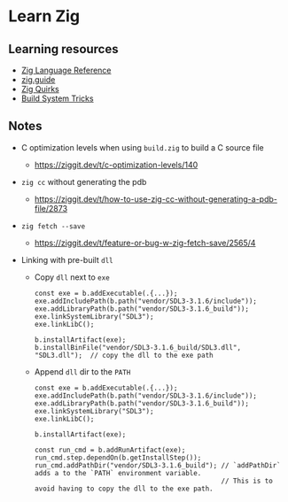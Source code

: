 # Learn Zig

## Learning resources

- [Zig Language Reference](https://ziglang.org/documentation/master/)
- [zig.guide](https://zig.guide)
- [Zig Quirks](https://www.openmymind.net/Zig-Quirks/)
- [Build System Tricks](https://ziggit.dev/t/build-system-tricks/)

## Notes

- C optimization levels when using `build.zig` to build a C source file
    - <https://ziggit.dev/t/c-optimization-levels/140>

- `zig cc` without generating the pdb
    - <https://ziggit.dev/t/how-to-use-zig-cc-without-generating-a-pdb-file/2873>

- `zig fetch --save`
    - <https://ziggit.dev/t/feature-or-bug-w-zig-fetch-save/2565/4>

- Linking with pre-built `dll`
    - Copy `dll` next to `exe`
        ```zig
        const exe = b.addExecutable(.{...});
        exe.addIncludePath(b.path("vendor/SDL3-3.1.6/include"));
        exe.addLibraryPath(b.path("vendor/SDL3-3.1.6_build"));
        exe.linkSystemLibrary("SDL3");
        exe.linkLibC();

        b.installArtifact(exe);
        b.installBinFile("vendor/SDL3-3.1.6_build/SDL3.dll", "SDL3.dll");  // copy the dll to the exe path
        ```
    - Append `dll` dir to the `PATH`
        ```zig
        const exe = b.addExecutable(.{...});
        exe.addIncludePath(b.path("vendor/SDL3-3.1.6/include"));
        exe.addLibraryPath(b.path("vendor/SDL3-3.1.6_build"));
        exe.linkSystemLibrary("SDL3");
        exe.linkLibC();

        b.installArtifact(exe);

        const run_cmd = b.addRunArtifact(exe);
        run_cmd.step.dependOn(b.getInstallStep());
        run_cmd.addPathDir("vendor/SDL3-3.1.6_build"); // `addPathDir` adds a to the `PATH` environment variable.
                                                       // This is to avoid having to copy the dll to the exe path.
        ```
